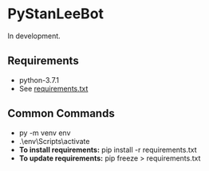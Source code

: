 # PyStanLeeBot

In development.

## Requirements

* python-3.7.1
* See [requirements.txt](requirements.txt)

## **Common Commands**

* py -m venv env
* .\env\Scripts\activate
* **To install requirements:** pip install -r requirements.txt
* **To update requirements:** pip freeze > requirements.txt